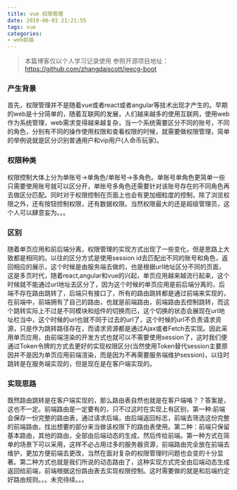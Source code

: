```yaml
---
title: vue 权限管理
date: 2019-06-01 21:21:55
tags: vue
categories: 
- web前端
---
```


>本篇博客仅以个人学习记录使用
>参照开源项目地址：https://github.com/zhangdaiscott/jeecg-boot

### 产生背景

首先，权限管理并不是随着vue或者react或者angular等技术出现才产生的。早期的web是十分简单的，随着互联网的发展，人们越来越多的使用互联网，使用web作为系统管理，web需求变得越来越复杂，当一个系统需要区分不同的账号，不同的角色，分别有不同的操作使用权限和查看权限的时候，就需要做权限管理，简单的举例说就是区分识别普通用户和vip用户(人命币玩家)。

### 权限种类

权限控制大体上分为单账号->单角色/单账号->多角色。单账号单角色更简单一些只需要使用账号就可以区分开，单账号多角色还需要针对该账号存在的不同角色再去做区分匹配。同时对于权限控制在页面上也会有更加细粒度的控制，除了浏览权限之外，还有按钮控制权限，还有数据权限。当然权限最大的还是超级管理员，这个人可以肆意妄为。。。

### 区别

随着单页应用和前后端分离，权限管理的实现方式出现了一些变化，但是思路上大致都是相同的。以往的区分方式是使用session id去匹配出不同的账号和角色，返回相应的展示，这个时候是由服务端去做的，也是根据url地址区分不同的页面，这是多页时代，随着react,angular和vue的兴起，单页应用越来越流行起来，这个时候就不能通过url地址去区分了，因为这个时候的单页应用是前后端分离的，后端不存在路由跳转了，后端只有接口了，所有的路由跳转都是通过前端来实现的，在前端中，前端拥有了自己的路由，也就是前端路由，前端路由去控制跳转，而这个跳转实际上不过是不同模块和组件的切换而已，这个切换的状态会展现在url地址栏当中，这个时候的url也就不同于过去的url了，这个时候的url不负责请求资源，只是作为跳转路径存在，而请求资源都是通过Ajax或者Fetch去实现。因此采用单页应用，由前端渲染的开发方式也就可以不需要使用session了，这时我们便通过Token令牌的方式去更好的实现权限区分(当然使用Token替代session主要原因并不是因为单页应用前端渲染，而是因为不再需要服务端维护session)，以往时跳转是在服务端实现的，但是现在是在客户端实现的。

### 实现思路

既然路由跳转是在客户端实现的，那么路由表自然也就是在客户端咯？？答案是，这也不一定。前端路由是一定要有的，只不过这时在实现上有区别，第一种:前端会保存一份完整的路由表，通过请求后端，由后端返回标志，前端去筛选这份完整的前端路由，找出想要的部分来当做该权限下的路由表使用。第二种：前端只保留基本路由，其他的路由，全部由后端动态的生成，然后传给前端。第一种方式在简单的场景下可以采用，这样不必占用过多的服务器资源，前端路由完全放在前端去维护，更加方便前端去更改，当然在面对复杂的权限管理时问题也会变的十分显著。第二种方式也就是我们所说的动态路由了，这种实现方式完全由后端动态生成返回给前端，前端根据这份路由表去实现权限控制。这时需要做的就是和后端约定好路由规则。。。未完待续。。。